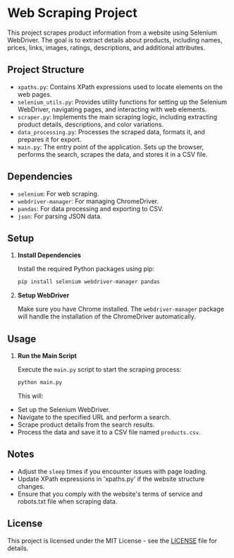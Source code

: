 # Web Scraping Project

This project scrapes product information from a website using Selenium WebDriver. The goal is to extract details about products, including names, prices, links, images, ratings, descriptions, and additional attributes.

## Project Structure

- `xpaths.py`: Contains XPath expressions used to locate elements on the web pages.
- `selenium_utils.py`: Provides utility functions for setting up the Selenium WebDriver, navigating pages, and interacting with web elements.
- `scraper.py`: Implements the main scraping logic, including extracting product details, descriptions, and color variations.
- `data_processing.py`: Processes the scraped data, formats it, and prepares it for export.
- `main.py`: The entry point of the application. Sets up the browser, performs the search, scrapes the data, and stores it in a CSV file.

## Dependencies

- `selenium`: For web scraping.
- `webdriver-manager`: For managing ChromeDriver.
- `pandas`: For data processing and exporting to CSV.
- `json`: For parsing JSON data.

## Setup

1. **Install Dependencies**

   Install the required Python packages using pip:

   ```bash
   pip install selenium webdriver-manager pandas

2. **Setup WebDriver**

   Make sure you have Chrome installed. The `webdriver-manager` package will handle the installation of the ChromeDriver 
   automatically.

## Usage

1. **Run the Main Script**

   Execute the `main.py` script to start the scraping process:

   ```bash
   python main.py
   ```
   
   This will:
 - Set up the Selenium WebDriver.
 - Navigate to the specified URL and perform a search.
 - Scrape product details from the search results.
 - Process the data and save it to a CSV file named `products.csv`.

## Notes

- Adjust the `sleep` times if you encounter issues with page loading.
- Update XPath expressions in 'xpaths.py' if the website structure changes.
- Ensure that you comply with the website's terms of service and robots.txt file when scraping data.

## License

This project is licensed under the MIT License - see the [LICENSE](LICENSE) file for details.
